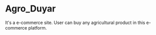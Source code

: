 # Agro_Duyar
It's a e-commerce site. User can buy any agricultural product in this e-commerce platform.
